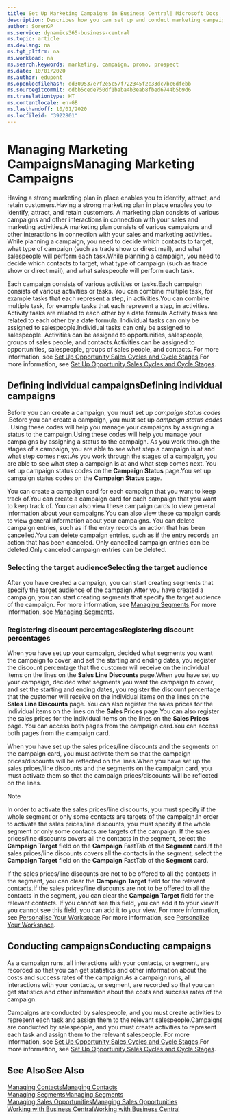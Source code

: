 ```yaml
---
title: Set Up Marketing Campaigns in Business Central| Microsoft Docs
description: Describes how you can set up and conduct marketing campaigns in Business Central to help you identify and attract prospects and retain customers.
author: SorenGP
ms.service: dynamics365-business-central
ms.topic: article
ms.devlang: na
ms.tgt_pltfrm: na
ms.workload: na
ms.search.keywords: marketing, campaign, promo, prospect
ms.date: 10/01/2020
ms.author: edupont
ms.openlocfilehash: dd309537e7f2e5c57f722345f2c33dc7bc6dfebb
ms.sourcegitcommit: ddbb5cede750df1baba4b3eab8fbed6744b5b9d6
ms.translationtype: HT
ms.contentlocale: en-GB
ms.lasthandoff: 10/01/2020
ms.locfileid: "3922801"
---
```

# <a name="managing-marketing-campaigns"></a><span data-ttu-id="39e32-103">Managing Marketing Campaigns</span><span class="sxs-lookup"><span data-stu-id="39e32-103">Managing Marketing Campaigns</span></span>
<span data-ttu-id="39e32-104">Having a strong marketing plan in place enables you to identify, attract, and retain customers.</span><span class="sxs-lookup"><span data-stu-id="39e32-104">Having a strong marketing plan in place enables you to identify, attract, and retain customers.</span></span> <span data-ttu-id="39e32-105">A marketing plan consists of various campaigns and other interactions in connection with your sales and marketing activities.</span><span class="sxs-lookup"><span data-stu-id="39e32-105">A marketing plan consists of various campaigns and other interactions in connection with your sales and marketing activities.</span></span> <span data-ttu-id="39e32-106">While planning a campaign, you need to decide which contacts to target, what type of campaign (such as trade show or direct mail), and what salespeople will perform each task.</span><span class="sxs-lookup"><span data-stu-id="39e32-106">While planning a campaign, you need to decide which contacts to target, what type of campaign (such as trade show or direct mail), and what salespeople will perform each task.</span></span>

<span data-ttu-id="39e32-107">Each campaign consists of various activities or tasks.</span><span class="sxs-lookup"><span data-stu-id="39e32-107">Each campaign consists of various activities or tasks.</span></span> <span data-ttu-id="39e32-108">You can combine multiple task, for example tasks that each represent a step, in activities.</span><span class="sxs-lookup"><span data-stu-id="39e32-108">You can combine multiple task, for example tasks that each represent a step, in activities.</span></span> <span data-ttu-id="39e32-109">Activity tasks are related to each other by a date formula.</span><span class="sxs-lookup"><span data-stu-id="39e32-109">Activity tasks are related to each other by a date formula.</span></span> <span data-ttu-id="39e32-110">Individual tasks can only be assigned to salespeople.</span><span class="sxs-lookup"><span data-stu-id="39e32-110">Individual tasks can only be assigned to salespeople.</span></span> <span data-ttu-id="39e32-111">Activities can be assigned to opportunities, salespeople, groups of sales people, and contacts.</span><span class="sxs-lookup"><span data-stu-id="39e32-111">Activities can be assigned to opportunities, salespeople, groups of sales people, and contacts.</span></span> <span data-ttu-id="39e32-112">For more information, see [Set Up Opportunity Sales Cycles and Cycle Stages](marketing-how-setup-opportunity-sales-cycles-stages.md).</span><span class="sxs-lookup"><span data-stu-id="39e32-112">For more information, see [Set Up Opportunity Sales Cycles and Cycle Stages](marketing-how-setup-opportunity-sales-cycles-stages.md).</span></span>

## <a name="defining-individual-campaigns"></a><span data-ttu-id="39e32-113">Defining individual campaigns</span><span class="sxs-lookup"><span data-stu-id="39e32-113">Defining individual campaigns</span></span>
<span data-ttu-id="39e32-114">Before you can create a campaign, you must set up *campaign status codes* .</span><span class="sxs-lookup"><span data-stu-id="39e32-114">Before you can create a campaign, you must set up *campaign status codes* .</span></span> <span data-ttu-id="39e32-115">Using these codes will help you manage your campaigns by assigning a status to the campaign.</span><span class="sxs-lookup"><span data-stu-id="39e32-115">Using these codes will help you manage your campaigns by assigning a status to the campaign.</span></span> <span data-ttu-id="39e32-116">As you work through the stages of a campaign, you are able to see what step a campaign is at and what step comes next.</span><span class="sxs-lookup"><span data-stu-id="39e32-116">As you work through the stages of a campaign, you are able to see what step a campaign is at and what step comes next.</span></span> <span data-ttu-id="39e32-117">You set up campaign status codes on the **Campaign Status** page.</span><span class="sxs-lookup"><span data-stu-id="39e32-117">You set up campaign status codes on the **Campaign Status** page.</span></span>

<span data-ttu-id="39e32-118">You can create a campaign card for each campaign that you want to keep track of.</span><span class="sxs-lookup"><span data-stu-id="39e32-118">You can create a campaign card for each campaign that you want to keep track of.</span></span> <span data-ttu-id="39e32-119">You can also view these campaign cards to view general information about your campaigns.</span><span class="sxs-lookup"><span data-stu-id="39e32-119">You can also view these campaign cards to view general information about your campaigns.</span></span>
<span data-ttu-id="39e32-120">You can delete campaign entries, such as if the entry records an action that has been cancelled.</span><span class="sxs-lookup"><span data-stu-id="39e32-120">You can delete campaign entries, such as if the entry records an action that has been canceled.</span></span> <span data-ttu-id="39e32-121">Only cancelled campaign entries can be deleted.</span><span class="sxs-lookup"><span data-stu-id="39e32-121">Only canceled campaign entries can be deleted.</span></span>

### <a name="selecting-the-target-audience"></a><span data-ttu-id="39e32-122">Selecting the target audience</span><span class="sxs-lookup"><span data-stu-id="39e32-122">Selecting the target audience</span></span>
<span data-ttu-id="39e32-123">After you have created a campaign, you can start creating segments that specify the target audience of the campaign.</span><span class="sxs-lookup"><span data-stu-id="39e32-123">After you have created a campaign, you can start creating segments that specify the target audience of the campaign.</span></span> <span data-ttu-id="39e32-124">For more information, see [Managing Segments](marketing-segments.md).</span><span class="sxs-lookup"><span data-stu-id="39e32-124">For more information, see [Managing Segments](marketing-segments.md).</span></span>

### <a name="registering-discount-percentages"></a><span data-ttu-id="39e32-125">Registering discount percentages</span><span class="sxs-lookup"><span data-stu-id="39e32-125">Registering discount percentages</span></span>
<span data-ttu-id="39e32-126">When you have set up your campaign, decided what segments you want the campaign to cover, and set the starting and ending dates, you register the discount percentage that the customer will receive on the individual items on the lines on the **Sales Line Discounts** page.</span><span class="sxs-lookup"><span data-stu-id="39e32-126">When you have set up your campaign, decided what segments you want the campaign to cover, and set the starting and ending dates, you register the discount percentage that the customer will receive on the individual items on the lines on the **Sales Line Discounts** page.</span></span> <span data-ttu-id="39e32-127">You can also register the sales prices for the individual items on the lines on the **Sales Prices** page.</span><span class="sxs-lookup"><span data-stu-id="39e32-127">You can also register the sales prices for the individual items on the lines on the **Sales Prices** page.</span></span> <span data-ttu-id="39e32-128">You can access both pages from the campaign card.</span><span class="sxs-lookup"><span data-stu-id="39e32-128">You can access both pages from the campaign card.</span></span>

 <span data-ttu-id="39e32-129">When you have set up the sales prices/line discounts and the segments on the campaign card, you must activate them so that the campaign prices/discounts will be reflected on the lines.</span><span class="sxs-lookup"><span data-stu-id="39e32-129">When you have set up the sales prices/line discounts and the segments on the campaign card, you must activate them so that the campaign prices/discounts will be reflected on the lines.</span></span>

> [!NOTE]  
>   <span data-ttu-id="39e32-130">In order to activate the sales prices/line discounts, you must specify if the whole segment or only some contacts are targets of the campaign.</span><span class="sxs-lookup"><span data-stu-id="39e32-130">In order to activate the sales prices/line discounts, you must specify if the whole segment or only some contacts are targets of the campaign.</span></span> <span data-ttu-id="39e32-131">If the sales prices/line discounts covers all the contacts in the segment, select the **Campaign Target** field on the **Campaign** FastTab of the **Segment** card.</span><span class="sxs-lookup"><span data-stu-id="39e32-131">If the sales prices/line discounts covers all the contacts in the segment, select the **Campaign Target** field on the **Campaign** FastTab of the **Segment** card.</span></span>

<span data-ttu-id="39e32-132">If the sales prices/line discounts are not to be offered to all the contacts in the segment, you can clear the **Campaign Target** field for the relevant contacts.</span><span class="sxs-lookup"><span data-stu-id="39e32-132">If the sales prices/line discounts are not to be offered to all the contacts in the segment, you can clear the **Campaign Target** field for the relevant contacts.</span></span> <span data-ttu-id="39e32-133">If you cannot see this field, you can add it to your view.</span><span class="sxs-lookup"><span data-stu-id="39e32-133">If you cannot see this field, you can add it to your view.</span></span> <span data-ttu-id="39e32-134">For more information, see [Personalise Your Workspace](ui-personalization-user.md).</span><span class="sxs-lookup"><span data-stu-id="39e32-134">For more information, see [Personalize Your Workspace](ui-personalization-user.md).</span></span>

## <a name="conducting-campaigns"></a><span data-ttu-id="39e32-135">Conducting campaigns</span><span class="sxs-lookup"><span data-stu-id="39e32-135">Conducting campaigns</span></span>
<span data-ttu-id="39e32-136">As a campaign runs, all interactions with your contacts, or segment, are recorded so that you can get statistics and other information about the costs and success rates of the campaign.</span><span class="sxs-lookup"><span data-stu-id="39e32-136">As a campaign runs, all interactions with your contacts, or segment, are recorded so that you can get statistics and other information about the costs and success rates of the campaign.</span></span>

<span data-ttu-id="39e32-137">Campaigns are conducted by salespeople, and you must create activities to represent each task and assign them to the relevant salespeople.</span><span class="sxs-lookup"><span data-stu-id="39e32-137">Campaigns are conducted by salespeople, and you must create activities to represent each task and assign them to the relevant salespeople.</span></span> <span data-ttu-id="39e32-138">For more information, see [Set Up Opportunity Sales Cycles and Cycle Stages](marketing-how-setup-opportunity-sales-cycles-stages.md).</span><span class="sxs-lookup"><span data-stu-id="39e32-138">For more information, see [Set Up Opportunity Sales Cycles and Cycle Stages](marketing-how-setup-opportunity-sales-cycles-stages.md).</span></span>

## <a name="see-also"></a><span data-ttu-id="39e32-139">See Also</span><span class="sxs-lookup"><span data-stu-id="39e32-139">See Also</span></span>
[<span data-ttu-id="39e32-140">Managing Contacts</span><span class="sxs-lookup"><span data-stu-id="39e32-140">Managing Contacts</span></span>](marketing-contacts.md)  
[<span data-ttu-id="39e32-141">Managing Segments</span><span class="sxs-lookup"><span data-stu-id="39e32-141">Managing Segments</span></span>](marketing-segments.md)  
[<span data-ttu-id="39e32-142">Managing Sales Opportunities</span><span class="sxs-lookup"><span data-stu-id="39e32-142">Managing Sales Opportunities</span></span>](marketing-manage-sales-opportunities.md)  
[<span data-ttu-id="39e32-143">Working with Business Central</span><span class="sxs-lookup"><span data-stu-id="39e32-143">Working with Business Central</span></span>](ui-work-product.md)  
